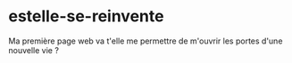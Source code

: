 # estelle-se-reinvente
Ma première page web va t'elle me permettre de m'ouvrir les portes d'une nouvelle vie ?
